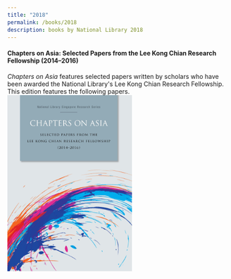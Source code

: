 ```yaml
---
title: "2018"
permalink: /books/2018
description: books by National Library 2018
---
```

#### <a style="text-decoration: none; font-weight: bold;" href="https://eresources.nlb.gov.sg/printheritage/detail/26d81021-01bf-4e32-952c-6162e317b493.aspx?s=chapters%20on%20asia" target="_blank">Chapters on Asia: Selected Papers from the Lee Kong Chian Research Fellowship (2014–2016)</a> 
<i>Chapters on Asia</i> features selected papers written by scholars who have been awarded the National Library's Lee Kong Chian Research Fellowship. This edition features the following papers. 
<img src="/images/publications/COA2014-16-web.jpg" style="width:auto; height:400px">
